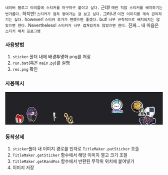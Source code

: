 `네이버 블로그 타이틀에 스티커를 마구마구 붙이고 싶다.` 근데! `매번 직접 스티커를 배치하기는 번거롭다.` 하지만! `스티커가 점차 쌓여가는 걸 보고 싶다.` 그러나! `이전 이미지를 계속 관리하기는 싫다.` however! `스티커 추가가 편했으면 좋겠다.` but! `너무 규칙적으로 배치되지는 않았으면 한다.` Nevertheless! `스티커가 너무 겹쳐있지도 않았으면 한다.` 진짜... 내 마음은 `스티커 배치 프로그램`

### 사용방법

1. `sticker` 폴더 내에 배경투명화 png를 저장
2. `run.bat`(혹은 `main.py`)를 실행
3. `res.png` 확인

### 사용예시

![이미지](./res.png)

### 동작상세

1. `sticker`폴더 내 이미지 경로를 인자로 `TitleMaker.putSticker` 호출
2. `TitleMaker.getSticker` 함수에서 해당 이미지 열고 크기 조절
3.  `TitleMaker.getRandPos` 함수에서 반환된 무작위 위치에 붙여넣기
4. 이미지 저장